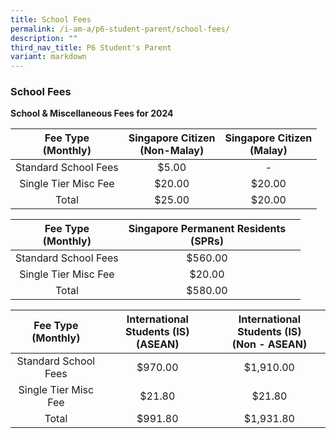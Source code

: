 ```yaml
---
title: School Fees
permalink: /i-am-a/p6-student-parent/school-fees/
description: ""
third_nav_title: P6 Student's Parent
variant: markdown
---
```

### School Fees

**School &amp; Miscellaneous Fees for 2024**

| Fee Type<br>(Monthly) | Singapore Citizen<br>(Non-Malay) | Singapore Citizen<br>(Malay) |
|:---:|:---:|:---:|
| Standard School Fees | $5.00 | - |
| Single Tier Misc Fee | $20.00 | $20.00 |
|  Total | $25.00 | $20.00 |

| Fee Type<br>(Monthly) | Singapore Permanent Residents<br>(SPRs) |  |
|:---:|:---:|:---:|
| Standard School Fees | $560.00 |  |
| Single Tier Misc Fee | $20.00 |  |
|  Total | $580.00 |  |

| Fee Type<br>(Monthly) | International Students (IS)<br>(ASEAN) | International Students (IS)<br>(Non - ASEAN) |
|:---:|:---:|:---:|
| Standard School Fees | $970.00 | $1,910.00 |
| Single Tier Misc Fee | $21.80 | $21.80 |
|  Total | $991.80 | $1,931.80 |